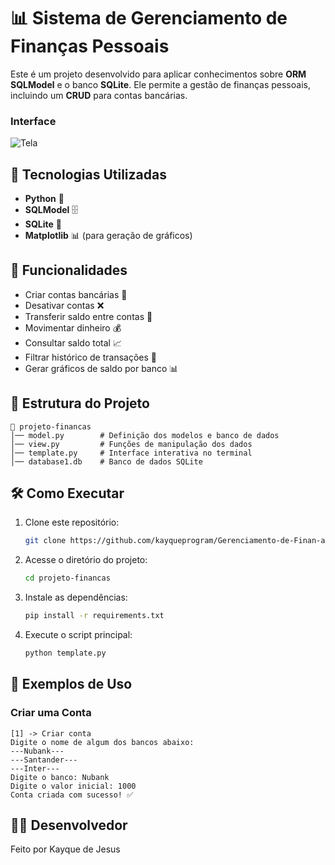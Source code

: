 # 📊 Sistema de Gerenciamento de Finanças Pessoais

Este é um projeto desenvolvido para aplicar conhecimentos sobre **ORM SQLModel** e o banco **SQLite**. Ele permite a gestão de finanças pessoais, incluindo um **CRUD** para contas bancárias.

### Interface 

![Tela](./img1_finanças.png)

## 🚀 Tecnologias Utilizadas
- **Python** 🐍
- **SQLModel** 🗄️
- **SQLite** 🏦
- **Matplotlib** 📊 (para geração de gráficos)

## 🔧 Funcionalidades
- Criar contas bancárias 🏦
- Desativar contas ❌
- Transferir saldo entre contas 🔄
- Movimentar dinheiro 💰
- Consultar saldo total 📈
- Filtrar histórico de transações 📅
- Gerar gráficos de saldo por banco 📊

## 📂 Estrutura do Projeto
```
📁 projeto-financas
│── model.py        # Definição dos modelos e banco de dados
│── view.py         # Funções de manipulação dos dados
│── template.py     # Interface interativa no terminal
│── database1.db    # Banco de dados SQLite
```

## 🛠️ Como Executar
1. Clone este repositório:
   ```bash
   git clone https://github.com/kayqueprogram/Gerenciamento-de-Finan-as
   ```
2. Acesse o diretório do projeto:
   ```bash
   cd projeto-financas
   ```
3. Instale as dependências:
   ```bash
   pip install -r requirements.txt
   ```
4. Execute o script principal:
   ```bash
   python template.py
   ```

## 🎯 Exemplos de Uso
### Criar uma Conta
```
[1] -> Criar conta
Digite o nome de algum dos bancos abaixo:
---Nubank---
---Santander---
---Inter---
Digite o banco: Nubank
Digite o valor inicial: 1000
Conta criada com sucesso! ✅
```

## 🧑‍💻 Desenvolvedor  
Feito por Kayque de Jesus

